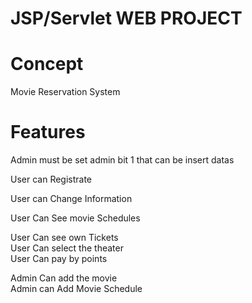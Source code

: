 # JSP/Servlet WEB PROJECT

# Concept
Movie Reservation System

# Features
Admin must be set admin bit 1 that can be insert datas

User can Registrate


User can Change Information


User Can See movie Schedules


User Can see own Tickets  
User Can select the theater  
User Can pay by points  



Admin Can add the movie  
Admin can Add Movie Schedule  
